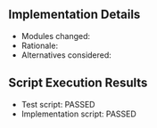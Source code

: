 
## Implementation Details

- Modules changed:
- Rationale:
- Alternatives considered:

## Script Execution Results

- Test script: PASSED
- Implementation script: PASSED
